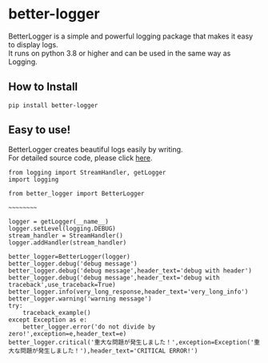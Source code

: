 # better-logger
BetterLogger is a simple and powerful logging package that makes it easy to display logs.  
It runs on python 3.8 or higher and can be used in the same way as Logging.

## How to Install
```
pip install better-logger
```

## Easy to use!
BetterLogger creates beautiful logs easily by writing.  
For detailed source code, please click [here](https://github.com/yama-yeah/better-logger/blob/main/example/example.py).
```
from logging import StreamHandler, getLogger
import logging

from better_logger import BetterLogger

~~~~~~~~

logger = getLogger(__name__)
logger.setLevel(logging.DEBUG)
stream_handler = StreamHandler()
logger.addHandler(stream_handler)

better_logger=BetterLogger(logger)
better_logger.debug('debug message')
better_logger.debug('debug message',header_text='debug with header')
better_logger.debug('debug message',header_text='debug with traceback',use_traceback=True)
better_logger.info(very_long_response,header_text='very_long_info')
better_logger.warning('warning message')
try:
    traceback_example()
except Exception as e:
    better_logger.error('do not divide by zero!',exception=e,header_text=e)
better_logger.critical('重大な問題が発生しました！',exception=Exception('重大な問題が発生しました！'),header_text='CRITICAL ERROR!')
```


